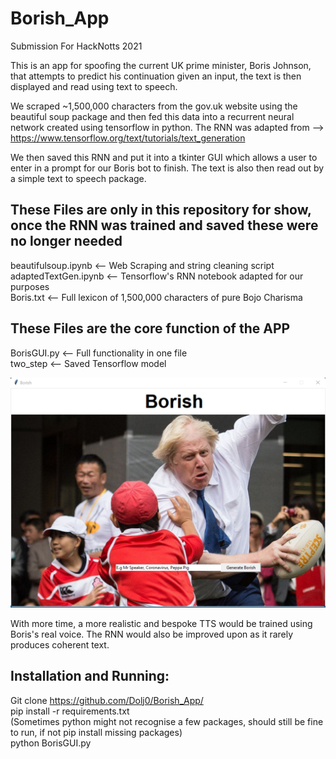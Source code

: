 # Borish_App
 Submission For HackNotts  2021

 This is an app for spoofing the current UK prime minister, Boris Johnson, that attempts to predict his continuation given an input, the text is then displayed and read using text to speech.
 
 We scraped ~1,500,000 characters from the gov.uk website using the beautiful soup package and then fed this data into a recurrent neural network created using tensorflow in python. The RNN was adapted from --> https://www.tensorflow.org/text/tutorials/text_generation </br>
 
  We then saved this RNN and put it into a tkinter GUI which allows a user to enter in a prompt for our Boris bot to finish. The text is also then read out by a simple text to speech package. </br>
 
 ## These Files are only in this repository for show, once the RNN was trained and saved these were no longer needed </br>
 beautifulsoup.ipynb <-- Web Scraping and string cleaning script </br>
 adaptedTextGen.ipynb <-- Tensorflow's RNN notebook adapted for our purposes </br>
 Boris.txt <-- Full lexicon of 1,500,000 characters of pure Bojo Charisma </br>
 

 
 ## These Files are the core function of the APP
  BorisGUI.py <-- Full functionality in one file </br>
  two_step <-- Saved Tensorflow model </br>
 
 ![Screenshot](Borish.png)
 
 With more time, a more realistic and bespoke TTS would be trained using Boris's real voice. The RNN would also be improved upon as it rarely produces coherent text.
 
 ## Installation and Running:
 
 Git clone https://github.com/Dolj0/Borish_App/ </br>
 pip install -r requirements.txt </br>
 (Sometimes python might not recognise a few packages, should still be fine to run, if not pip install missing packages) </br>
 python BorisGUI.py </br>
 
 
 
 
 
